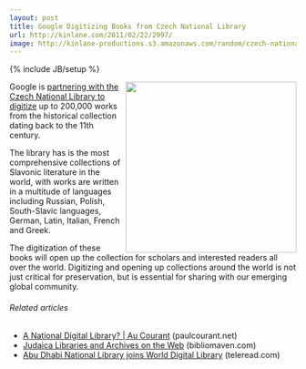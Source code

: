 ```yaml
---
layout: post
title: Google Digitizing Books from Czech National Library
url: http://kinlane.com/2011/02/22/2997/
image: http://kinlane-productions.s3.amazonaws.com/random/czech-national-library.jpg
---
```

{% include JB/setup %}
<p>
     <a href="http://thepugetnews.com/wp-content/uploads/2008/12/dsc_0103_2.jpg" target="_blank"><img src="http://kinlane-productions.s3.amazonaws.com/random/czech-national-library.jpg"  width="300" align="right" /></a>Google is <a href="http://booksearch.blogspot.com/2011/02/printed-treasures-from-golden-city.html" target="_blank">partnering with the Czech National Library to digitize</a> up to 200,000 works from the historical collection dating back to the 11th century.
</p>

<p>
     The library has is the most comprehensive collections of Slavonic literature in the world, with works are written in a multitude of languages including Russian, Polish, South-Slavic languages, German, Latin, Italian, French and Greek.
</p>

<p>
     The digitization of these books will open up the collection for scholars and interested readers all over the world. Digitizing and opening up collections around the world is not just critical for preservation, but is essential for sharing with our emerging global community.
</p>
<h6 class="zemanta-related-title c2">
     Related articles
</h6>
<ul class="zemanta-article-ul">
     <li class="zemanta-article-ul-li">
          <a href="http://paulcourant.net/2010/10/12/a-national-digital-library/">A National Digital Library? | Au Courant</a> (paulcourant.net)
     </li>
     <li class="zemanta-article-ul-li">
          <a href="http://www.bibliomaven.com/">Judaica Libraries and Archives on the Web</a> (bibliomaven.com)
     </li>
     <li class="zemanta-article-ul-li">
          <a href="http://www.teleread.com/library/abu-dhabi-national-library-joing-world-digital-library/">Abu Dhabi National Library joins World Digital Library</a> (teleread.com)
     </li>
</ul>
